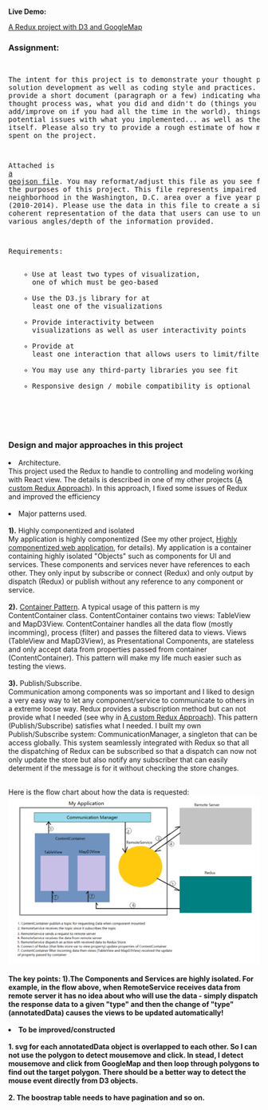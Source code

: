 **Live Demo:**

<a href="http://coolshare.com/leili/projects/CustomReduxD3/">A Redux project with D3 and GoogleMap</a>

<p>
<h3>Assignment:</h3>
<pre>

The intent for this project is to demonstrate your thought process in solution development as well as coding style and practices.
Please provide a short document (paragraph or a few) indicating what your thought process was, what you did and didn't do (things you 
might add/improve on if you had all the time in the world), things you see as potential issues with what you implemented... as well as 
the solution itself. Please also try to provide a rough estimate of how much time you spent on the project.

Attached is <a href="http://coolshare.com/leili/projects/annotatedData.geojson">a geojson file</a>. You may reformat/adjust this file as you see fit for the purposes of this project. This file represents 
impaired crashes by neighborhood in the Washington, D.C. area over a five year period (2010-2014). Please use the data in this file to 
create a single page, coherent representation of the data that users can use to understand various angles/depth of the information 
provided.

Requirements:
    <ul><ul>
    <li>Use at least two types of visualization, one of which must be geo-based</li>
    <li>Use the D3.js library for at least one of the visualizations</li>
    <li>Provide interactivity between visualizations as well as user interactivity points</li>
    <li>Provide at least one interaction that allows users to limit/filter/search data</li>
    <li>You may use any third-party libraries you see fit</li>
    <li>Responsive design / mobile compatibility is optional</li>
    </ul></ul>
</pre>
<br/>
<h3>Design and major approaches in this project</h3>
  <li>Architecture.</li>
      This project used the Redux to handle to controlling and modeling working with React view.
      The details is described in one of my other projects (<a href="https://github.com/leileili/Custom_React_Redux">A custom Redux Approach</a>). In this approach, I fixed some issues of Redux and improved the efficiency <br/><br/>
  <li>Major patterns used.</li></br/>
    <b>1).</b> Highly componentized and isolated<br/>
       My application is highly componentized (See my other project, <a href="https://github.com/leileili/independentComponentlize">Highly componentized web application</a>, for details). My application is a container containing highly isolated "Objects" such as components for UI and services. These components and services never have references to each other. They only input by subscribe or connect (Redux) and only output by dispatch (Redux) or publish without any reference to any component or service.<br/><br/>
      <b>2).</b> <a href="http://www.thegreatcodeadventure.com/the-react-plus-redux-container-pattern/">Container Pattern</a>. A typical usage of this pattern is my ContentContainer class. ContentContainer contains two views: TableView and MapD3View. ContentContainer handles all the data flow (mostly incomming), process (filter) and passes the filtered data to views. Views (TableView and MapD3View), as Presentational Components, are stateless and only accept data from properties passed from container (ContentContainer). This pattern will make my life much easier such as testing the views.<br/><br/>
     <b>3).</b> Publish/Subscribe.<br/>
    Communication among components was so important and I liked to design a very easy way to let any component/service to communicate to others in a extreme loose way. Redux provides a subscription method but can not provide what I needed (see why in <a href="https://github.com/leileili/Custom_React_Redux">A custom Redux Approach</a>). This pattern (Publish/Subscribe) satisfies what I needed. I built my own Publish/Subscribe system: CommunicationManager, a singleton that can be access globally. This system seamlessly integrated with Redux so that all the dispatching of Redux can be subscribed so that a dispatch can now not only update the store but also notify any subscriber that can easily determent if the message is for it without checking the store changes.<br/><br/>


Here is the flow chart about how the data is requested:
![Redux D3 workflow](./src/flow.png?raw=true "Redux withD3 workflow Picture")
<h4>The key points:</4>
<b>1).</b>The Components and Services are highly isolated. For example, in the flow above, when RemoteService receives data from remote server it has no idea about who will use the data - simply dispatch the response data to a given "type" and then the change of "type" (annotatedData) causes the views to be updated automatically!<br/><br/>


<li>To be improved/constructed</li><br/>
<b>1.</b> svg for each annotatedData object is overlapped to each other. So I can not use the polygon to detect mousemove and click. In stead, I detect mousemove and click from GoogleMap and then loop through polygons to find out the target polygon. There should be a better way to detect the mouse event directly from D3 objects.<br/><br/>
<b>2.</b> The boostrap table needs to have pagination and so on.<br/><br/>

